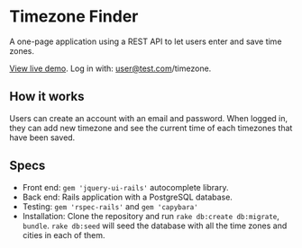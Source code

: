 # Timezone Finder

A one-page application using a REST API to let users enter and save time zones.

[View live demo](http://timezone-finder.herokuapp.com/). Log in with: user@test.com/timezone.
 
## How it works
Users can create an account with an email and password. When logged in, they can add new timezone and see the current time of each timezones that have been saved.

## Specs
  - Front end: `gem 'jquery-ui-rails'` autocomplete library.
  - Back end: Rails application with a PostgreSQL database.
  - Testing: `gem 'rspec-rails'` and `gem 'capybara'`
  - Installation: Clone the repository and run `rake db:create db:migrate`, `bundle`. `rake db:seed` will seed the database with all the time zones and cities in each of them.
